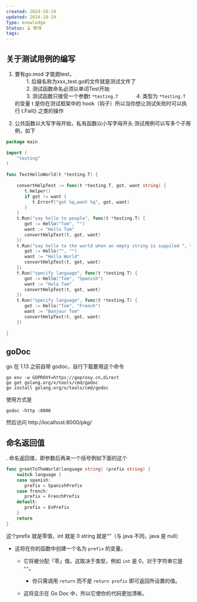 ```yaml
---
created: 2024-10-19
updated: 2024-10-19
Type: knowledge
Status: ⌛️ 等待
tags:
---
```

## 关于测试用例的编写

1. 要有go.mod 才能跑test，  
        1. 后缀名称为xxx_test.go的文件就是测试文件了  
        2. 测试函数命名必须以单词Test开始  
        3. 测试函数只接受一个参数t `*testing.T  `
        4. 类型为 ` *testing.T ` 的变量 t 是你在测试框架中的 hook（钩子）所以当你想让测试失败时可以执行 t.Fail() 之类的操作  

3. 公共函数以大写字母开始，私有函数以小写字母开头
测试用例可以写多个子用例，如下


```go
package main  
  
import (  
    "testing"  
)  
  
func TestHelloWorld(t *testing.T) {  
  
    convertHelpTest := func(t *testing.T, got, want string) {  
       t.Helper()  
       if got != want {  
          t.Errorf("got %q,want %q", got, want)  
       }  
    }  
    t.Run("say hello to people", func(t *testing.T) {  
       got := Hello("Tom", "")  
       want := "Hello Tom"  
       convertHelpTest(t, got, want)  
    })  
    t.Run("say hello to the world when an empty string is suppiled ", func(t *testing.T) {  
       got := Hello("", "")  
       want := "Hello World"  
       convertHelpTest(t, got, want)  
    })  
    t.Run("specify language", func(t *testing.T) {  
       got := Hello("Tom", "Spanish")  
       want := "Hola Tom"  
       convertHelpTest(t, got, want)  
    })  
    t.Run("specify language", func(t *testing.T) {  
       got := Hello("Tom", "French")  
       want := "Bonjour Tom"  
       convertHelpTest(t, got, want)  
    })  
  
}
```
## goDoc
 go 在 1.13 之前自带 godoc，自行下载要用这个命令  
``` shell
go env -w GOPROXY=https://goproxy.cn,direct   
go get golang.org/x/tools/cmd/godoc  
go install golang.org/x/tools/cmd/godoc  
```

使用方式是
```shell
godoc -http :8000
```

然后访问 http://localhost:8000/pkg/ 
## 命名返回值
. 命名返回值，即参数后再来一个括号例如下面的这个

```go
func greetToTheWorld(language string) (prefix string) {  
    switch language {  
    case spanish:  
       prefix = SpanishPrefix  
    case french:  
       prefix = FrenchPrefix  
    default:  
       prefix = EnPrefix  
    }  
    return  
}
```

这个prefix 就是零值，int 就是 0 string 就是“”（与 java 不同，java 是 null）

- 这将在你的函数中创建一个名为 `prefix` 的变量。
    
    - 它将被分配「零」值。这取决于类型，例如 `int` 是 0，对于字符串它是 `""`。
        
        - 你只需调用 `return` 而不是 `return prefix` 即可返回所设置的值。
        
    - 这将显示在 Go Doc 中，所以它使你的代码更加清晰。
